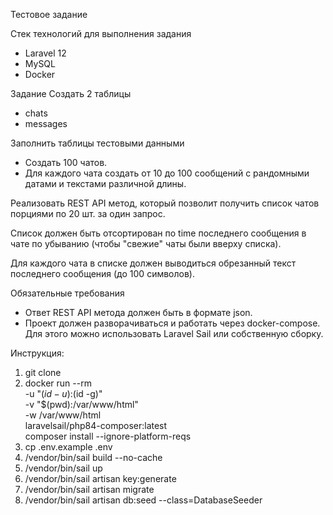 Тестовое задание

Стек технологий для выполнения задания
- Laravel 12
- MySQL
- Docker

Задание
Создать 2 таблицы
- chats
- messages

Заполнить таблицы тестовыми данными
- Создать 100 чатов.
- Для каждого чата создать от 10 до 100 сообщений с рандомными датами и текстами различной длины.

Реализовать REST API метод, который позволит получить список чатов порциями по 20 шт. за один запрос.

Список должен быть отсортирован по time последнего сообщения в чате по убыванию (чтобы "свежие" чаты были вверху списка).

Для каждого чата в списке должен выводиться обрезанный текст последнего сообщения (до 100 символов).

Обязательные требования
- Ответ REST API метода должен быть в формате json.
- Проект должен разворачиваться и работать через docker-compose. Для этого можно использовать Laravel Sail или собственную сборку.

Инструкция:
1. git clone
2. docker run --rm \
   -u "$(id -u):$(id -g)" \
   -v "$(pwd):/var/www/html" \
   -w /var/www/html \
   laravelsail/php84-composer:latest \
   composer install --ignore-platform-reqs
3. cp .env.example .env
4. /vendor/bin/sail build --no-cache
5. /vendor/bin/sail up
6. /vendor/bin/sail artisan key:generate
7. /vendor/bin/sail artisan migrate
8. /vendor/bin/sail artisan db:seed --class=DatabaseSeeder
